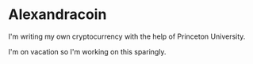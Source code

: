 # Alexandracoin
I'm writing my own cryptocurrency with the help of Princeton University.

I'm on vacation so I'm working on this sparingly. 
